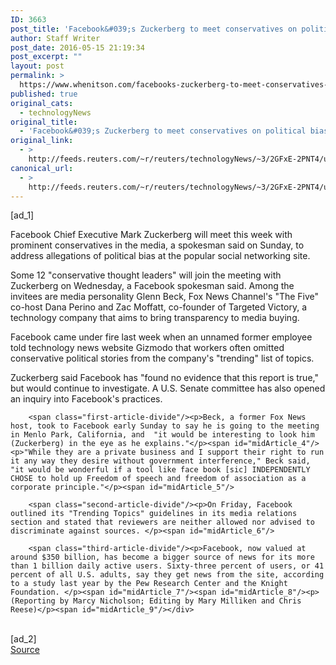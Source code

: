 ```yaml
---
ID: 3663
post_title: 'Facebook&#039;s Zuckerberg to meet conservatives on political bias flap'
author: Staff Writer
post_date: 2016-05-15 21:19:34
post_excerpt: ""
layout: post
permalink: >
  https://www.whenitson.com/facebooks-zuckerberg-to-meet-conservatives-on-political-bias-flap/
published: true
original_cats:
  - technologyNews
original_title:
  - 'Facebook&#039;s Zuckerberg to meet conservatives on political bias flap'
original_link:
  - >
    http://feeds.reuters.com/~r/reuters/technologyNews/~3/2GFxE-2PNT4/us-facebook-bias-idUSKCN0Y60S7
canonical_url:
  - >
    http://feeds.reuters.com/~r/reuters/technologyNews/~3/2GFxE-2PNT4/us-facebook-bias-idUSKCN0Y60S7
---
```

 [ad_1]
<br><div id="articleText">
<span id="midArticle_start"/>

<span class="focusParagraph" readability="6"><p><span class="articleLocatio&lt;/span&gt;n">Facebook Chief Executive Mark Zuckerberg will meet this week with prominent conservatives in the media, a spokesman said on Sunday, to address allegations of political bias at the popular social networking site.</span></p></span><span id="midArticle_0"/><p>Some 12 "conservative thought leaders" will join the meeting with Zuckerberg on Wednesday, a Facebook spokesman said. Among the invitees are media personality Glenn Beck, Fox News Channel's "The Five" co-host Dana Perino and Zac Moffatt, co-founder of Targeted Victory, a technology company that aims to bring transparency to media buying.</p><span id="midArticle_1"/><p>Facebook came under fire last week when an unnamed former employee told technology news website Gizmodo that workers often omitted conservative political stories from the company's "trending" list of topics.</p><span id="midArticle_2"/><p>Zuckerberg said Facebook has "found no evidence that this report is true," but would continue to investigate. A U.S. Senate committee has also opened an inquiry into Facebook's practices.</p><span id="midArticle_3"/>
        
        <span class="first-article-divide"/><p>Beck, a former Fox News host, took to Facebook early Sunday to say he is going to the meeting in Menlo Park, California, and  "it would be interesting to look him (Zuckerberg) in the eye as he explains."</p><span id="midArticle_4"/><p>"While they are a private business and I support their right to run it any way they desire without government interference," Beck said, "it would be wonderful if a tool like face book [sic] INDEPENDENTLY CHOSE to hold up Freedom of speech and freedom of association as a corporate principle."</p><span id="midArticle_5"/>
        
        <span class="second-article-divide"/><p>On Friday, Facebook outlined its "Trending Topics" guidelines in its media relations section and stated that reviewers are neither allowed nor advised to discriminate against sources. </p><span id="midArticle_6"/>
        
        <span class="third-article-divide"/><p>Facebook, now valued at around $350 billion, has become a bigger source of news for its more than 1 billion daily active users. Sixty-three percent of users, or 41 percent of all U.S. adults, say they get news from the site, according to a study last year by the Pew Research Center and the Knight Foundation. </p><span id="midArticle_7"/><span id="midArticle_8"/><p> (Reporting by Marcy Nicholson; Editing by Mary Milliken and Chris Reese)</p><span id="midArticle_9"/></div>
<br>[ad_2]
<br><a href="http://feeds.reuters.com/~r/reuters/technologyNews/~3/2GFxE-2PNT4/us-facebook-bias-idUSKCN0Y60S7">Source </a>